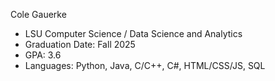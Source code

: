 Cole Gauerke 
- LSU Computer Science / Data Science and Analytics
- Graduation Date: Fall 2025
- GPA: 3.6
- Languages: Python, Java, C/C++, C#, HTML/CSS/JS, SQL
  
